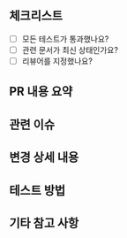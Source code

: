 ## 체크리스트
- [ ] 모든 테스트가 통과했나요?
- [ ] 관련 문서가 최신 상태인가요?
- [ ] 리뷰어를 지정했나요?

## PR 내용 요약
<!--
변경/추가된 주요 내용을 간단히 설명해주세요.
예시: "다국어 관리 기능에 일본어 지원 추가"
-->

## 관련 이슈
<!--
- 이 MR이 해결하는 이슈 번호: #123
  (여러 개일 경우: #123, #456)
-->

## 변경 상세 내용
<!--
- [ ] 주요 변경점 1 (예: "일본어 번역 데이터베이스 테이블 추가")
- [ ] 주요 변경점 2 (예: "프론트엔드 언어 선택 UI 개선")
-->

## 테스트 방법
<!--
변경 사항을 어떻게 테스트했는지 설명해주세요.
예시: "일본어로 언어를 변경한 뒤, 모든 페이지에서 정상적으로 번역이 표시되는지 확인"
-->

## 기타 참고 사항
<!--
추가로 남기고 싶은 내용이 있다면 적어주세요.
예시: "관련 문서 PR도 함께 확인 부탁드립니다."
-->
